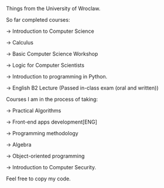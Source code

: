 Things from the University of Wroclaw.

So far completed courses: 

-> Introduction to Computer Science

-> Calculus

-> Basic Computer Science Workshop

-> Logic for Computer Scientists

-> Introduction to programming in Python.

-> English B2 Lecture (Passed in-class exam (oral and written))

Courses I am in the process of taking:

-> Practical Algorithms

-> Front-end apps development[ENG]

-> Programming methodology

-> Algebra

-> Object-oriented programming

-> Introduction to Computer Security.

Feel free to copy my code.

